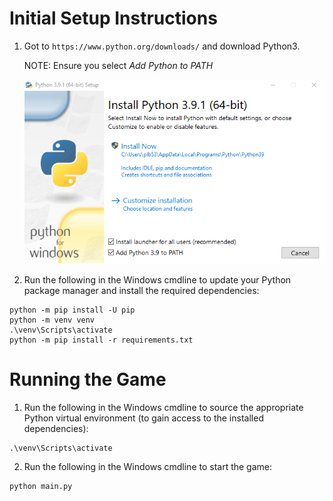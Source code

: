 # Initial Setup Instructions

1. Got to `https://www.python.org/downloads/` and download Python3. 
    
    NOTE: Ensure you select *Add Python to PATH*

    ![Python Download Wizard](./resources/readme/python_instructions.png "Add Python to Path")


2. Run the following in the Windows cmdline to update your Python package manager and install the required dependencies:

```
python -m pip install -U pip
python -m venv venv
.\venv\Scripts\activate
python -m pip install -r requirements.txt
```

# Running the Game

1. Run the following in the Windows cmdline to source the appropriate Python virtual environment (to gain access to the installed dependencies):

```
.\venv\Scripts\activate
```

2. Run the following in the Windows cmdline to start the game:

```
python main.py
```